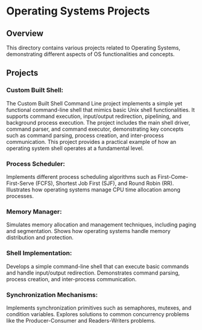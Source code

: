 # Operating Systems Projects
## Overview
This directory contains various projects related to Operating Systems, demonstrating different aspects of OS functionalities and concepts.

## Projects
### Custom Built Shell:

The Custom Built Shell Command Line project implements a simple yet functional command-line shell that mimics basic Unix shell functionalities. It supports command execution, input/output redirection, pipelining, and background process execution. The project includes the main shell driver, command parser, and command executor, demonstrating key concepts such as command parsing, process creation, and inter-process communication. This project provides a practical example of how an operating system shell operates at a fundamental level.
### Process Scheduler:

Implements different process scheduling algorithms such as First-Come-First-Serve (FCFS), Shortest Job First (SJF), and Round Robin (RR).
Illustrates how operating systems manage CPU time allocation among processes.
### Memory Manager:

Simulates memory allocation and management techniques, including paging and segmentation.
Shows how operating systems handle memory distribution and protection.
### Shell Implementation:

Develops a simple command-line shell that can execute basic commands and handle input/output redirection.
Demonstrates command parsing, process creation, and inter-process communication.
### Synchronization Mechanisms:

Implements synchronization primitives such as semaphores, mutexes, and condition variables.
Explores solutions to common concurrency problems like the Producer-Consumer and Readers-Writers problems.
